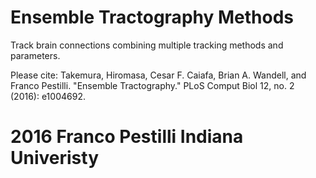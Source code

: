 # Ensemble Tractography Methods

Track brain connections combining multiple tracking methods and parameters.

  Please cite: Takemura, Hiromasa, Cesar F. Caiafa, Brian A. Wandell, and Franco Pestilli. "Ensemble Tractography." PLoS Comput Biol 12, no. 2 (2016): e1004692.

# 2016 Franco Pestilli Indiana Univeristy

